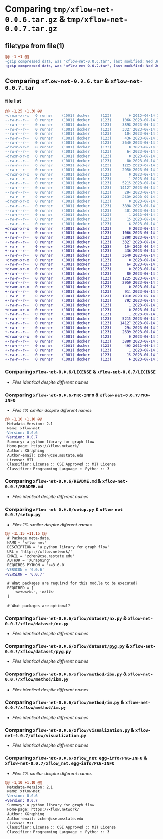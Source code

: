 # Comparing `tmp/xflow-net-0.0.6.tar.gz` & `tmp/xflow-net-0.0.7.tar.gz`

## filetype from file(1)

```diff
@@ -1 +1 @@
-gzip compressed data, was "xflow-net-0.0.6.tar", last modified: Wed Jun 14 16:15:40 2023, max compression
+gzip compressed data, was "xflow-net-0.0.7.tar", last modified: Wed Jun 14 16:21:04 2023, max compression
```

## Comparing `xflow-net-0.0.6.tar` & `xflow-net-0.0.7.tar`

### file list

```diff
@@ -1,25 +1,30 @@
-drwxr-xr-x   0 runner    (1001) docker     (123)        0 2023-06-14 16:15:40.734794 xflow-net-0.0.6/
--rw-r--r--   0 runner    (1001) docker     (123)     1066 2023-06-14 16:15:22.000000 xflow-net-0.0.6/LICENSE
--rw-r--r--   0 runner    (1001) docker     (123)     3898 2023-06-14 16:15:40.734794 xflow-net-0.0.6/PKG-INFO
--rw-r--r--   0 runner    (1001) docker     (123)     3327 2023-06-14 16:15:22.000000 xflow-net-0.0.6/README.md
--rw-r--r--   0 runner    (1001) docker     (123)      104 2023-06-14 16:15:22.000000 xflow-net-0.0.6/pyproject.toml
--rw-r--r--   0 runner    (1001) docker     (123)      436 2023-06-14 16:15:40.734794 xflow-net-0.0.6/setup.cfg
--rw-r--r--   0 runner    (1001) docker     (123)     3640 2023-06-14 16:15:22.000000 xflow-net-0.0.6/setup.py
-drwxr-xr-x   0 runner    (1001) docker     (123)        0 2023-06-14 16:15:40.730794 xflow-net-0.0.6/xflow/
--rw-r--r--   0 runner    (1001) docker     (123)       64 2023-06-14 16:15:22.000000 xflow-net-0.0.6/xflow/__init__.py
-drwxr-xr-x   0 runner    (1001) docker     (123)        0 2023-06-14 16:15:40.734794 xflow-net-0.0.6/xflow/dataset/
--rw-r--r--   0 runner    (1001) docker     (123)       80 2023-06-14 16:15:22.000000 xflow-net-0.0.6/xflow/dataset/__init__.py
--rw-r--r--   0 runner    (1001) docker     (123)     1225 2023-06-14 16:15:22.000000 xflow-net-0.0.6/xflow/dataset/nx.py
--rw-r--r--   0 runner    (1001) docker     (123)     2950 2023-06-14 16:15:22.000000 xflow-net-0.0.6/xflow/dataset/pyg.py
-drwxr-xr-x   0 runner    (1001) docker     (123)        0 2023-06-14 16:15:40.734794 xflow-net-0.0.6/xflow/method/
--rw-r--r--   0 runner    (1001) docker     (123)        1 2023-06-14 16:15:22.000000 xflow-net-0.0.6/xflow/method/__init__.py
--rw-r--r--   0 runner    (1001) docker     (123)     5215 2023-06-14 16:15:22.000000 xflow-net-0.0.6/xflow/method/ibm.py
--rw-r--r--   0 runner    (1001) docker     (123)    14127 2023-06-14 16:15:22.000000 xflow-net-0.0.6/xflow/method/im.py
--rw-r--r--   0 runner    (1001) docker     (123)      294 2023-06-14 16:15:22.000000 xflow-net-0.0.6/xflow/seed.py
--rw-r--r--   0 runner    (1001) docker     (123)     2639 2023-06-14 16:15:22.000000 xflow-net-0.0.6/xflow/visualization.py
-drwxr-xr-x   0 runner    (1001) docker     (123)        0 2023-06-14 16:15:40.734794 xflow-net-0.0.6/xflow_net.egg-info/
--rw-r--r--   0 runner    (1001) docker     (123)     3898 2023-06-14 16:15:40.000000 xflow-net-0.0.6/xflow_net.egg-info/PKG-INFO
--rw-r--r--   0 runner    (1001) docker     (123)      401 2023-06-14 16:15:40.000000 xflow-net-0.0.6/xflow_net.egg-info/SOURCES.txt
--rw-r--r--   0 runner    (1001) docker     (123)        1 2023-06-14 16:15:40.000000 xflow-net-0.0.6/xflow_net.egg-info/dependency_links.txt
--rw-r--r--   0 runner    (1001) docker     (123)       15 2023-06-14 16:15:40.000000 xflow-net-0.0.6/xflow_net.egg-info/requires.txt
--rw-r--r--   0 runner    (1001) docker     (123)        6 2023-06-14 16:15:40.000000 xflow-net-0.0.6/xflow_net.egg-info/top_level.txt
+drwxr-xr-x   0 runner    (1001) docker     (123)        0 2023-06-14 16:21:04.670457 xflow-net-0.0.7/
+-rw-r--r--   0 runner    (1001) docker     (123)     1066 2023-06-14 16:20:40.000000 xflow-net-0.0.7/LICENSE
+-rw-r--r--   0 runner    (1001) docker     (123)     3898 2023-06-14 16:21:04.670457 xflow-net-0.0.7/PKG-INFO
+-rw-r--r--   0 runner    (1001) docker     (123)     3327 2023-06-14 16:20:40.000000 xflow-net-0.0.7/README.md
+-rw-r--r--   0 runner    (1001) docker     (123)      104 2023-06-14 16:20:40.000000 xflow-net-0.0.7/pyproject.toml
+-rw-r--r--   0 runner    (1001) docker     (123)      436 2023-06-14 16:21:04.670457 xflow-net-0.0.7/setup.cfg
+-rw-r--r--   0 runner    (1001) docker     (123)     3640 2023-06-14 16:20:40.000000 xflow-net-0.0.7/setup.py
+drwxr-xr-x   0 runner    (1001) docker     (123)        0 2023-06-14 16:21:04.662457 xflow-net-0.0.7/xflow/
+-rw-r--r--   0 runner    (1001) docker     (123)       64 2023-06-14 16:20:40.000000 xflow-net-0.0.7/xflow/__init__.py
+drwxr-xr-x   0 runner    (1001) docker     (123)        0 2023-06-14 16:21:04.662457 xflow-net-0.0.7/xflow/dataset/
+-rw-r--r--   0 runner    (1001) docker     (123)       80 2023-06-14 16:20:40.000000 xflow-net-0.0.7/xflow/dataset/__init__.py
+-rw-r--r--   0 runner    (1001) docker     (123)     1225 2023-06-14 16:20:40.000000 xflow-net-0.0.7/xflow/dataset/nx.py
+-rw-r--r--   0 runner    (1001) docker     (123)     2950 2023-06-14 16:20:40.000000 xflow-net-0.0.7/xflow/dataset/pyg.py
+drwxr-xr-x   0 runner    (1001) docker     (123)        0 2023-06-14 16:21:04.666457 xflow-net-0.0.7/xflow/diffusion/
+-rw-r--r--   0 runner    (1001) docker     (123)      911 2023-06-14 16:20:40.000000 xflow-net-0.0.7/xflow/diffusion/IC.py
+-rw-r--r--   0 runner    (1001) docker     (123)     1010 2023-06-14 16:20:40.000000 xflow-net-0.0.7/xflow/diffusion/LT.py
+-rw-r--r--   0 runner    (1001) docker     (123)      792 2023-06-14 16:20:40.000000 xflow-net-0.0.7/xflow/diffusion/SI.py
+-rw-r--r--   0 runner    (1001) docker     (123)        1 2023-06-14 16:20:40.000000 xflow-net-0.0.7/xflow/diffusion/__init__.py
+drwxr-xr-x   0 runner    (1001) docker     (123)        0 2023-06-14 16:21:04.670457 xflow-net-0.0.7/xflow/method/
+-rw-r--r--   0 runner    (1001) docker     (123)        1 2023-06-14 16:20:40.000000 xflow-net-0.0.7/xflow/method/__init__.py
+-rw-r--r--   0 runner    (1001) docker     (123)     5215 2023-06-14 16:20:40.000000 xflow-net-0.0.7/xflow/method/ibm.py
+-rw-r--r--   0 runner    (1001) docker     (123)    14127 2023-06-14 16:20:40.000000 xflow-net-0.0.7/xflow/method/im.py
+-rw-r--r--   0 runner    (1001) docker     (123)      294 2023-06-14 16:20:40.000000 xflow-net-0.0.7/xflow/seed.py
+-rw-r--r--   0 runner    (1001) docker     (123)     2639 2023-06-14 16:20:40.000000 xflow-net-0.0.7/xflow/visualization.py
+drwxr-xr-x   0 runner    (1001) docker     (123)        0 2023-06-14 16:21:04.670457 xflow-net-0.0.7/xflow_net.egg-info/
+-rw-r--r--   0 runner    (1001) docker     (123)     3898 2023-06-14 16:21:04.000000 xflow-net-0.0.7/xflow_net.egg-info/PKG-INFO
+-rw-r--r--   0 runner    (1001) docker     (123)      495 2023-06-14 16:21:04.000000 xflow-net-0.0.7/xflow_net.egg-info/SOURCES.txt
+-rw-r--r--   0 runner    (1001) docker     (123)        1 2023-06-14 16:21:04.000000 xflow-net-0.0.7/xflow_net.egg-info/dependency_links.txt
+-rw-r--r--   0 runner    (1001) docker     (123)       15 2023-06-14 16:21:04.000000 xflow-net-0.0.7/xflow_net.egg-info/requires.txt
+-rw-r--r--   0 runner    (1001) docker     (123)        6 2023-06-14 16:21:04.000000 xflow-net-0.0.7/xflow_net.egg-info/top_level.txt
```

### Comparing `xflow-net-0.0.6/LICENSE` & `xflow-net-0.0.7/LICENSE`

 * *Files identical despite different names*

### Comparing `xflow-net-0.0.6/PKG-INFO` & `xflow-net-0.0.7/PKG-INFO`

 * *Files 1% similar despite different names*

```diff
@@ -1,10 +1,10 @@
 Metadata-Version: 2.1
 Name: xflow-net
-Version: 0.0.6
+Version: 0.0.7
 Summary: a python library for graph flow
 Home-page: https://xflow.network/
 Author: XGraphing
 Author-email: zchen@cse.msstate.edu
 License: MIT
 Classifier: License :: OSI Approved :: MIT License
 Classifier: Programming Language :: Python :: 3
```

### Comparing `xflow-net-0.0.6/README.md` & `xflow-net-0.0.7/README.md`

 * *Files identical despite different names*

### Comparing `xflow-net-0.0.6/setup.py` & `xflow-net-0.0.7/setup.py`

 * *Files 1% similar despite different names*

```diff
@@ -11,15 +11,15 @@
 # Package meta-data.
 NAME = 'xflow-net'
 DESCRIPTION = 'a python library for graph flow'
 URL = 'https://xflow.network/'
 EMAIL = 'zchen@cse.msstate.edu'
 AUTHOR = 'XGraphing'
 REQUIRES_PYTHON = '>=3.6.0'
-VERSION = '0.0.6'
+VERSION = '0.0.7'
 
 # What packages are required for this module to be executed?
 REQUIRED = [
    'networkx', 'ndlib'
 ]
 
 # What packages are optional?
```

### Comparing `xflow-net-0.0.6/xflow/dataset/nx.py` & `xflow-net-0.0.7/xflow/dataset/nx.py`

 * *Files identical despite different names*

### Comparing `xflow-net-0.0.6/xflow/dataset/pyg.py` & `xflow-net-0.0.7/xflow/dataset/pyg.py`

 * *Files identical despite different names*

### Comparing `xflow-net-0.0.6/xflow/method/ibm.py` & `xflow-net-0.0.7/xflow/method/ibm.py`

 * *Files identical despite different names*

### Comparing `xflow-net-0.0.6/xflow/method/im.py` & `xflow-net-0.0.7/xflow/method/im.py`

 * *Files identical despite different names*

### Comparing `xflow-net-0.0.6/xflow/visualization.py` & `xflow-net-0.0.7/xflow/visualization.py`

 * *Files identical despite different names*

### Comparing `xflow-net-0.0.6/xflow_net.egg-info/PKG-INFO` & `xflow-net-0.0.7/xflow_net.egg-info/PKG-INFO`

 * *Files 1% similar despite different names*

```diff
@@ -1,10 +1,10 @@
 Metadata-Version: 2.1
 Name: xflow-net
-Version: 0.0.6
+Version: 0.0.7
 Summary: a python library for graph flow
 Home-page: https://xflow.network/
 Author: XGraphing
 Author-email: zchen@cse.msstate.edu
 License: MIT
 Classifier: License :: OSI Approved :: MIT License
 Classifier: Programming Language :: Python :: 3
```

